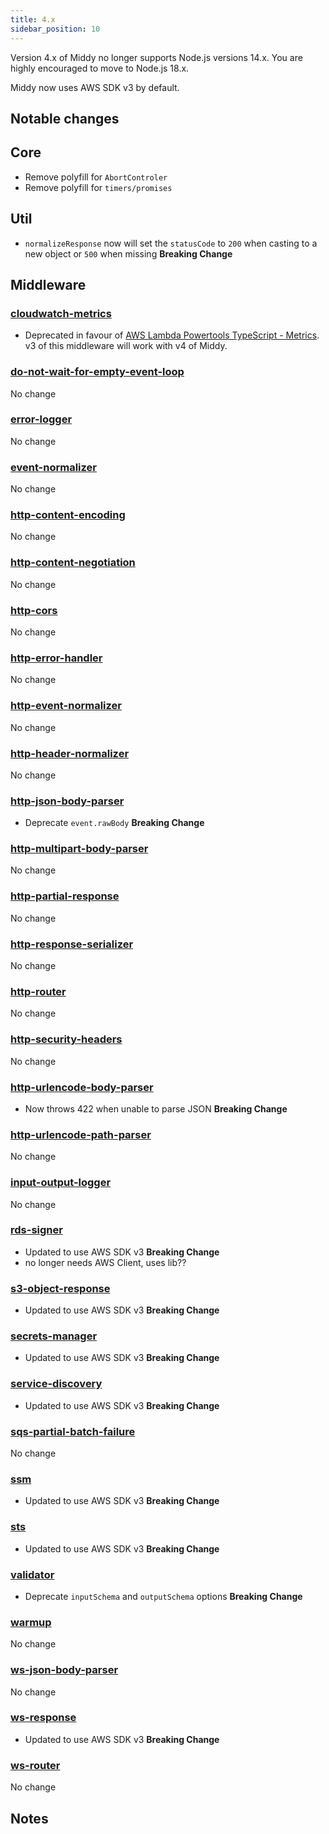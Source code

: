 ```yaml
---
title: 4.x
sidebar_position: 10
---
```


Version 4.x of Middy no longer supports Node.js versions 14.x. You are highly encouraged to move to Node.js 18.x.

Middy now uses AWS SDK v3 by default.

## Notable changes

## Core
- Remove polyfill for `AbortControler`
- Remove polyfill for `timers/promises`

## Util
- `normalizeResponse` now will set the `statusCode` to `200` when casting to a new object or `500` when missing **Breaking Change**

## Middleware

### [cloudwatch-metrics](/docs/middlewares/cloudwatch-metrics)
- Deprecated in favour of [AWS Lambda Powertools TypeScript - Metrics](https://awslabs.github.io/aws-lambda-powertools-typescript/latest/core/metrics/#middy-middleware). v3 of this middleware will work with v4 of Middy.

### [do-not-wait-for-empty-event-loop](/docs/middlewares/do-not-wait-for-empty-event-loop)
No change

### [error-logger](/docs/middlewares/error-logger)
No change

### [event-normalizer](/docs/middlewares/event-normalizer)
No change

### [http-content-encoding](/docs/middlewares/http-content-encoding)
No change

### [http-content-negotiation](/docs/middlewares/http-content-negotiation)
No change

### [http-cors](/docs/middlewares/http-cors)
No change

### [http-error-handler](/docs/middlewares/http-error-handler)
No change

### [http-event-normalizer](/docs/middlewares/http-event-normalizer)
No change

### [http-header-normalizer](/docs/middlewares/http-header-normalizer)
No change

### [http-json-body-parser](/docs/middlewares/http-json-body-parser)
- Deprecate `event.rawBody` **Breaking Change**

### [http-multipart-body-parser](/docs/middlewares/http-multipart-body-parser)
No change

### [http-partial-response](/docs/middlewares/http-partial-response)
No change

### [http-response-serializer](/docs/middlewares/http-response-serializer)
No change

### [http-router](/docs/routers/http-router)
No change

### [http-security-headers](/docs/middlewares/http-security-headers)
No change

### [http-urlencode-body-parser](/docs/middlewares/http-urlencode-body-parser)
- Now throws 422 when unable to parse JSON **Breaking Change**

### [http-urlencode-path-parser](/docs/middlewares/http-urlencode-path-parser)
No change

### [input-output-logger](/docs/middlewares/input-output-logger)
No change

### [rds-signer](/docs/middlewares/rds-signer)
- Updated to use AWS SDK v3 **Breaking Change**
- no longer needs AWS Client, uses lib??

### [s3-object-response](/docs/middlewares/s3-object-response)
- Updated to use AWS SDK v3 **Breaking Change**

### [secrets-manager](/docs/middlewares/secrets-manager)
- Updated to use AWS SDK v3 **Breaking Change**

### [service-discovery](/docs/middlewares/service-discovery)
- Updated to use AWS SDK v3 **Breaking Change**

### [sqs-partial-batch-failure](/docs/middlewares/sqs-partial-batch-failure)
No change

### [ssm](/docs/middlewares/ssm)
- Updated to use AWS SDK v3 **Breaking Change**

### [sts](/docs/middlewares/sts)
- Updated to use AWS SDK v3 **Breaking Change**

### [validator](/docs/middlewares/validator)
- Deprecate `inputSchema` and `outputSchema` options **Breaking Change**

### [warmup](/docs/middlewares/warmup)
No change

### [ws-json-body-parser](/docs/middlewares/ws-json-body-parser)
No change

### [ws-response](/docs/middlewares/ws-response)
- Updated to use AWS SDK v3 **Breaking Change**

### [ws-router](/docs/routers/ws-router)
No change

## Notes

